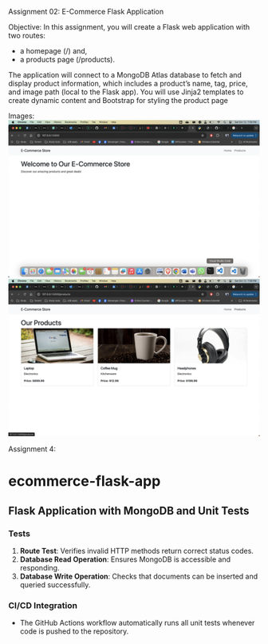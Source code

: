 Assignment 02: E-Commerce Flask Application

Objective: In this assignment, you will create a Flask web application with two routes:

- a homepage (/) and,
- a products page (/products).

The application will connect to a MongoDB Atlas database to fetch and display product
information, which includes a product’s name, tag, price, and image path (local to the
Flask app). You will use Jinja2 templates to create dynamic content and Bootstrap for
styling the product page

Images:
<img src= "static/images/Screenshot 2024-10-12 at 7.59.17 PM.png">
<img src= "static/images/Screenshot 2024-10-12 at 7.59.37 PM.png">


Assignment 4:

# ecommerce-flask-app
## Flask Application with MongoDB and Unit Tests

### Tests
1. **Route Test**: Verifies invalid HTTP methods return correct status codes.
2. **Database Read Operation**: Ensures MongoDB is accessible and responding.
3. **Database Write Operation**: Checks that documents can be inserted and queried successfully.

### CI/CD Integration
- The GitHub Actions workflow automatically runs all unit tests whenever code is pushed to the repository.
